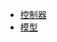 * [<i class="icon-double-angle-right"></i> 控制器](../class.controller/index.html)
* [<i class="icon-double-angle-right"></i> 模型](../class.model/index.html) 